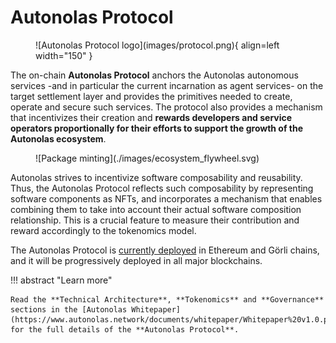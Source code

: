 # Autonolas Protocol

<figure markdown>
![Autonolas Protocol logo](images/protocol.png){ align=left width="150" }
</figure>

The on-chain **Autonolas Protocol** anchors the Autonolas autonomous services -and in particular the current incarnation as agent services- on the target settlement layer and provides the primitives needed to create, operate and secure such services.
The protocol also provides a mechanism that incentivizes their creation and **rewards developers and service operators proportionally for their efforts to support the growth of the Autonolas ecosystem**.

<figure markdown>
![Package minting](./images/ecosystem_flywheel.svg)
</figure>

Autonolas strives to incentivize software composability and reusability. Thus, the Autonolas Protocol reflects such composability by representing software components as NFTs, and incorporates a mechanism that enables combining them to take into account their actual software composition relationship. This is a crucial feature to measure their contribution and reward accordingly to the tokenomics model.

The Autonolas Protocol is [currently deployed](./technical_overview.md#contract-addresses) in Ethereum and Görli chains, and it will be progressively deployed in all major blockchains.

!!! abstract "Learn more"

    Read the **Technical Architecture**, **Tokenomics** and **Governance** sections in the [Autonolas Whitepaper](https://www.autonolas.network/documents/whitepaper/Whitepaper%20v1.0.pdf) for the full details of the **Autonolas Protocol**.
